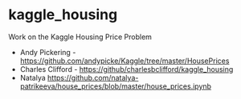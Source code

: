 # kaggle_housing
Work on the Kaggle Housing Price Problem


- Andy Pickering - <https://github.com/andypicke/Kaggle/tree/master/HousePrices>
- Charles Clifford - <https://github/charlesbclifford/kaggle_housing>
- Natalya <https://github.com/natalya-patrikeeva/house_prices/blob/master/house_prices.ipynb>
